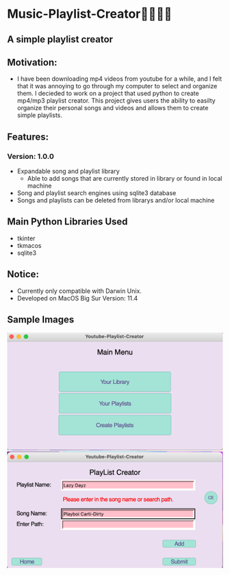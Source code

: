 # Music-Playlist-Creator🎷🎸🎶🎵
## A simple playlist creator 
## Motivation:
* I have been downloading mp4 videos from youtube for a while, and I felt that it was annoying to go through my computer to select and organize them. I decieded to work on a project that used python to create mp4/mp3 playlist creator. This project gives users the ability to easilty organize their personal songs and videos and allows them to create simple playlists.
## Features: 
### Version: 1.0.0
* Expandable song and playlist library
  * Able to add songs that are currently stored in library or found in local machine
* Song and playlist search engines using sqlite3 database
* Songs and playlists can be deleted from librarys and/or local machine
## Main Python Libraries Used
* tkinter
* tkmacos
* sqlite3
## Notice:
* Currently only compatible with Darwin Unix.
* Developed on MacOS Big Sur Version: 11.4
## Sample Images
![](images/main_menu.png)
![](images/playlist_creator.png)
